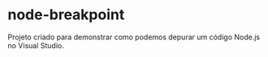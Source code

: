 # node-breakpoint

Projeto criado para demonstrar como podemos depurar um código Node.js no Visual Studio.
